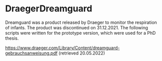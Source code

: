 # DraegerDreamguard

Dreamguard was a product released by Draeger to monitor the respiration of infants. The product was discontinued on 31.12.2021. The following scripts were written for the prototype version, which were used for a PhD thesis.

https://www.draeger.com/Library/Content/dreamguard-gebrauchsanweisung.pdf (retrieved 20.05.2022)
